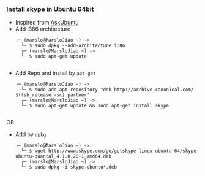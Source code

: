 ### Install skype in Ubuntu 64bit
- Inspired from [AskUbuntu](http://askubuntu.com/questions/215298/unable-to-install-skype-on-64bit-ubuntu)
- Add i386 architecture
    <pre><code>┌─ (marslo@MarsloJiao ~) ->
    └─ $ sudo dpkg --add-architecture i386
    ┌─ (marslo@MarsloJiao ~) ->
    └─ $ sudo apt-get update
    </code></pre>
- Add Repo and install by `apt-get`
    <pre><code>┌─ (marslo@MarsloJiao ~) ->
    └─ $ sudo add-apt-repository "deb http://archive.canonical.com/ $(lsb_release -sc) partner"
    ┌─ (marslo@MarsloJiao ~) ->
    └─ $ sudo apt-get update && sudo apt-get install skype
    </code></pre>
OR
- Add by `dpkg`
    <pre><code>┌─ (marslo@MarsloJiao ~) ->
    └─ $ wget http://www.skype.com/go/getskype-linux-ubuntu-64/skype-ubuntu-quantal_4.1.0.20-1_amd64.deb
    ┌─ (marslo@MarsloJiao ~) ->
    └─ $ sudo dpkg -i skype-ubuntu*.deb
    </code></pre>
